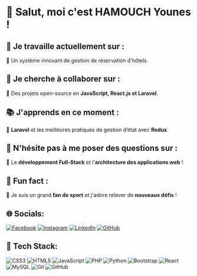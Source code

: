 # 👋 Salut, moi c'est **HAMOUCH Younes** !  

## 🚀 **Je travaille actuellement sur :**  
🔹 Un système innovant de gestion de réservation d'hôtels.  

## 🤝 **Je cherche à collaborer sur :**  
🔹 Des projets open-source en **JavaScript, React.js et Laravel**.  

## 📚 **J'apprends en ce moment :**  
🔹 **Laravel** et les meilleures pratiques de gestion d’état avec **Redux**.  

## 💬 **N'hésite pas à me poser des questions sur :**  
🔹 Le **développement Full-Stack** et l'**architecture des applications web** !  

## 🎾 **Fun fact :**  
🔹 Je suis un grand **fan de sport** et j'adore relever de **nouveaux défis** !  

## 🌐 Socials:
[![Facebook](https://img.shields.io/badge/Facebook-1877F2?style=for-the-badge&logo=facebook&logoColor=white)](https://facebook.com/tonprofil)
[![Instagram](https://img.shields.io/badge/Instagram-E4405F?style=for-the-badge&logo=instagram&logoColor=white)](https://instagram.com/tonprofil)
[![LinkedIn](https://img.shields.io/badge/LinkedIn-0077B5?style=for-the-badge&logo=linkedin&logoColor=white)](https://www.linkedin.com/in/younes-hamouch-bb5b6133a/)
[![GitHub](https://img.shields.io/badge/GitHub-181717?style=for-the-badge&logo=github&logoColor=white)](https://github.com/tonprofil)



## 🚀 Tech Stack:
![CSS3](https://img.shields.io/badge/CSS3-1572B6?style=for-the-badge&logo=css3&logoColor=white)
![HTML5](https://img.shields.io/badge/HTML5-E34F26?style=for-the-badge&logo=html5&logoColor=white)
![JavaScript](https://img.shields.io/badge/JavaScript-F7DF1E?style=for-the-badge&logo=javascript&logoColor=black)
![PHP](https://img.shields.io/badge/PHP-777BB4?style=for-the-badge&logo=php&logoColor=white)
![Python](https://img.shields.io/badge/Python-3776AB?style=for-the-badge&logo=python&logoColor=white)
![Bootstrap](https://img.shields.io/badge/Bootstrap-7952B3?style=for-the-badge&logo=bootstrap&logoColor=white)
![React](https://img.shields.io/badge/React-61DAFB?style=for-the-badge&logo=react&logoColor=white)
![MySQL](https://img.shields.io/badge/MySQL-4479A1?style=for-the-badge&logo=mysql&logoColor=white)
![Git](https://img.shields.io/badge/Git-F05032?style=for-the-badge&logo=git&logoColor=white)
![GitHub](https://img.shields.io/badge/GitHub-181717?style=for-the-badge&logo=github&logoColor=white)

